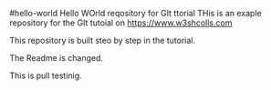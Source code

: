 #hello-world
Hello WOrld reqository for GIt ttorial
THis is an exaple repository for the GIt tutoial on https://www.w3shcolls.com

This repository is built steo by step in the tutorial.

The Readme is changed.


This is pull testinig.

